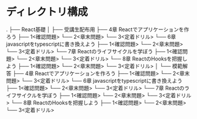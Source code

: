 # ディレクトリ構成
.
├── React基礎
│   ├── 受講生配布用
         ├── 4章 Reactでアプリケーションを作ろう
              ├── 1<確認問題>
              └── 2<章末問題>
              └── 3<定着ドリル>
         └── 6章 javascriptをtypescriptに書き換えよう
              ├── 1<確認問題>
              └── 2<章末問題>
              └── 3<定着ドリル>
         └── 7章 Reactのライフサイクルを学ぼう
              ├── 1<確認問題>
              └── 2<章末問題>
              └── 3<定着ドリル>
         └── 8章 ReactのHooksを把握しよう
              ├── 1<確認問題>
              └── 2<章末問題>
              └── 3<定着ドリル>
│   └── 模範解答
         ├── 4章 Reactでアプリケーションを作ろう
              ├── 1<確認問題>
              └── 2<章末問題>
              └── 3<定着ドリル>
         └── 6章 javascriptをtypescriptに書き換えよう
              ├── 1<確認問題>
              └── 2<章末問題>
              └── 3<定着ドリル>
         └── 7章 Reactのライフサイクルを学ぼう
              ├── 1<確認問題>
              └── 2<章末問題>
              └── 3<定着ドリル>
         └── 8章 ReactのHooksを把握しよう
              ├── 1<確認問題>
              └── 2<章末問題>
              └── 3<定着ドリル>
